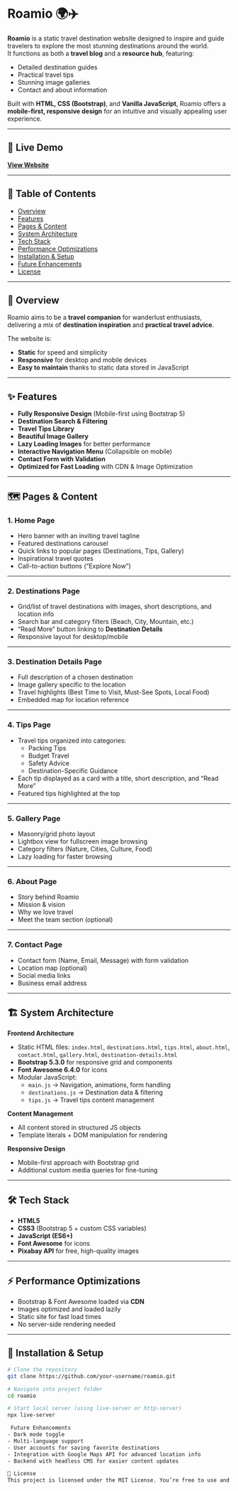 # Roamio 🌍✈️

**Roamio** is a static travel destination website designed to inspire and guide travelers to explore the most stunning destinations around the world.  
It functions as both a **travel blog** and a **resource hub**, featuring:
- Detailed destination guides
- Practical travel tips
- Stunning image galleries
- Contact and about information  

Built with **HTML, CSS (Bootstrap)**, and **Vanilla JavaScript**, Roamio offers a **mobile-first, responsive design** for an intuitive and visually appealing user experience.

---

## 📸 Live Demo
[**View Website**](#https://sid16p.github.io/Roamio/)

---

## 📑 Table of Contents
- [Overview](#overview)
- [Features](#features)
- [Pages & Content](#pages--content)
- [System Architecture](#system-architecture)
- [Tech Stack](#tech-stack)
- [Performance Optimizations](#performance-optimizations)
- [Installation & Setup](#installation--setup)
- [Future Enhancements](#future-enhancements)
- [License](#license)

---

## 📜 Overview
Roamio aims to be a **travel companion** for wanderlust enthusiasts, delivering a mix of **destination inspiration** and **practical travel advice**.  

The website is:
- **Static** for speed and simplicity
- **Responsive** for desktop and mobile devices
- **Easy to maintain** thanks to static data stored in JavaScript

---

## ✨ Features
- **Fully Responsive Design** (Mobile-first using Bootstrap 5)
- **Destination Search & Filtering**
- **Travel Tips Library**
- **Beautiful Image Gallery**
- **Lazy Loading Images** for better performance
- **Interactive Navigation Menu** (Collapsible on mobile)
- **Contact Form with Validation**
- **Optimized for Fast Loading** with CDN & Image Optimization

---

## 🗺 Pages & Content

### 1. **Home Page**
- Hero banner with an inviting travel tagline
- Featured destinations carousel
- Quick links to popular pages (Destinations, Tips, Gallery)
- Inspirational travel quotes
- Call-to-action buttons (“Explore Now”)

---

### 2. **Destinations Page**
- Grid/list of travel destinations with images, short descriptions, and location info
- Search bar and category filters (Beach, City, Mountain, etc.)
- “Read More” button linking to **Destination Details**
- Responsive layout for desktop/mobile

---

### 3. **Destination Details Page**
- Full description of a chosen destination
- Image gallery specific to the location
- Travel highlights (Best Time to Visit, Must-See Spots, Local Food)
- Embedded map for location reference

---

### 4. **Tips Page**
- Travel tips organized into categories:
  - Packing Tips
  - Budget Travel
  - Safety Advice
  - Destination-Specific Guidance
- Each tip displayed as a card with a title, short description, and “Read More”
- Featured tips highlighted at the top

---

### 5. **Gallery Page**
- Masonry/grid photo layout
- Lightbox view for fullscreen image browsing
- Category filters (Nature, Cities, Culture, Food)
- Lazy loading for faster browsing

---

### 6. **About Page**
- Story behind Roamio
- Mission & vision
- Why we love travel
- Meet the team section (optional)

---

### 7. **Contact Page**
- Contact form (Name, Email, Message) with form validation
- Location map (optional)
- Social media links
- Business email address

---

## 🏗 System Architecture

**Frontend Architecture**
- Static HTML files: `index.html`, `destinations.html`, `tips.html`, `about.html`, `contact.html`, `gallery.html`, `destination-details.html`
- **Bootstrap 5.3.0** for responsive grid and components
- **Font Awesome 6.4.0** for icons
- Modular JavaScript:
  - `main.js` → Navigation, animations, form handling
  - `destinations.js` → Destination data & filtering
  - `tips.js` → Travel tips content management

**Content Management**
- All content stored in structured JS objects
- Template literals + DOM manipulation for rendering

**Responsive Design**
- Mobile-first approach with Bootstrap grid
- Additional custom media queries for fine-tuning

---

## 🛠 Tech Stack
- **HTML5**
- **CSS3** (Bootstrap 5 + custom CSS variables)
- **JavaScript (ES6+)**
- **Font Awesome** for icons
- **Pixabay API** for free, high-quality images

---

## ⚡ Performance Optimizations
- Bootstrap & Font Awesome loaded via **CDN**
- Images optimized and loaded lazily
- Static site for fast load times
- No server-side rendering needed

---

## 🚀 Installation & Setup

```bash
# Clone the repository
git clone https://github.com/your-username/roamio.git

# Navigate into project folder
cd roamio

# Start local server (using live-server or http-server)
npx live-server

 Future Enhancements
- Dark mode toggle
- Multi-language support
- User accounts for saving favorite destinations
- Integration with Google Maps API for advanced location info
- Backend with headless CMS for easier content updates

📄 License
This project is licensed under the MIT License. You’re free to use and modify it.
